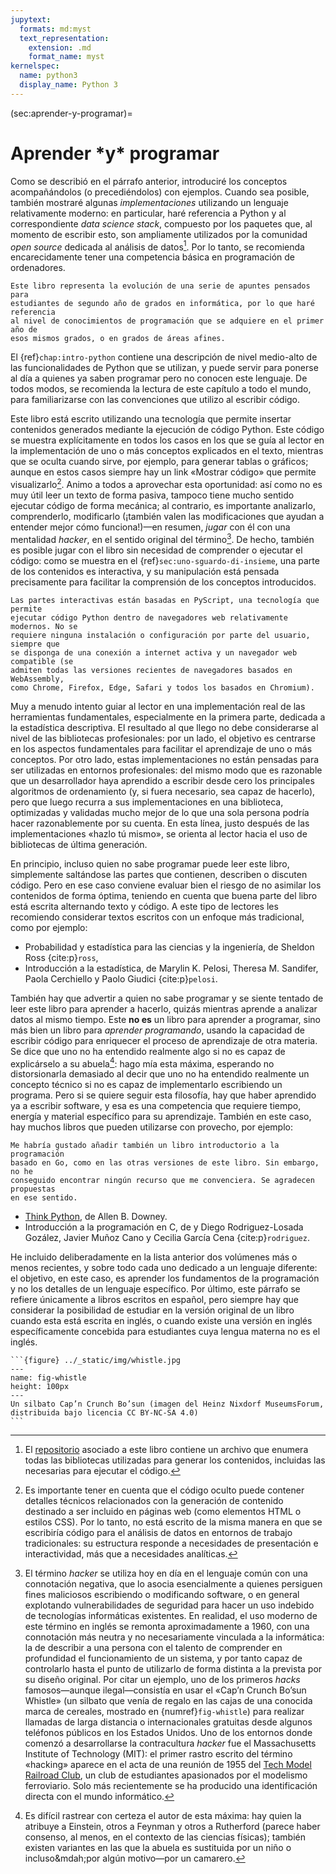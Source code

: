 ```yaml
---
jupytext:
  formats: md:myst
  text_representation:
    extension: .md
    format_name: myst
kernelspec:
  name: python3
  display_name: Python 3
---
```


(sec:aprender-y-programar)=
# Aprender <span class="ast">\*</span>y<span class="ast">\*</span> programar

Como se describió en el párrafo anterior, introduciré los conceptos
acompañándolos (o precediéndolos) con ejemplos. Cuando sea posible, también
mostraré algunas _implementaciones_ utilizando un lenguaje relativamente
moderno: en particular, haré referencia a Python y al correspondiente _data
science stack_, compuesto por los paquetes que, al momento de escribir esto,
son ampliamente utilizados por la comunidad _open source_ dedicada al análisis
de datos[^librerías]. Por lo tanto, se recomienda encarecidamente tener una
competencia básica en programación de ordenadores.
```{margin}
Este libro representa la evolución de una serie de apuntes pensados para
estudiantes de segundo año de grados en informática, por lo que haré referencia
al nivel de conocimientos de programación que se adquiere en el primer año de
esos mismos grados, o en grados de áreas afines.
```

El {ref}`chap:intro-python` contiene una descripción de nivel medio-alto de las
funcionalidades de Python que se utilizan, y puede servir para ponerse al día a
quienes ya saben programar pero no conocen este lenguaje. De todos modos, se
recomienda la lectura de este capítulo a todo el mundo, para familiarizarse con
las convenciones que utilizo al escribir código.

Este libro está escrito utilizando una tecnología que permite insertar
contenidos generados mediante la ejecución de código Python. Este código se
muestra explícitamente en todos los casos en los que se guía al lector en la
implementación de uno o más conceptos explicados en el texto, mientras que se
oculta cuando sirve, por ejemplo, para generar tablas o gráficos; aunque en
estos casos siempre hay un link «Mostrar código» que permite
visualizarlo[^hidden-code]. Animo a todos a aprovechar esta oportunidad: así
como no es muy útil leer un texto de forma pasiva, tampoco tiene mucho sentido
ejecutar código de forma mecánica; al contrario, es importante analizarlo,
comprenderlo, modificarlo (¡también valen las modificaciones que ayudan a
entender mejor cómo funciona!)&mdash;en resumen, _jugar_ con él con una
mentalidad _hacker_, en el sentido original del término[^hacker]. De hecho,
también es posible jugar con el libro sin necesidad de comprender o ejecutar el
código: como se muestra en el {ref}`sec:uno-sguardo-di-insieme`, una parte de
los contenidos es interactiva, y su manipulación está pensada precisamente para
facilitar la comprensión de los conceptos introducidos.
```{margin}
Las partes interactivas están basadas en PyScript, una tecnología que permite
ejecutar código Python dentro de navegadores web relativamente modernos. No se
requiere ninguna instalación o configuración por parte del usuario, siempre que
se disponga de una conexión a internet activa y un navegador web compatible (se
admiten todas las versiones recientes de navegadores basados en WebAssembly,
como Chrome, Firefox, Edge, Safari y todos los basados en Chromium).
```

Muy a menudo intento guiar al lector en una implementación real de las
herramientas fundamentales, especialmente en la primera parte, dedicada a la
estadística descriptiva. El resultado al que llego no debe considerarse al 
nivel de las bibliotecas profesionales: por un lado, el objetivo es centrarse
en los aspectos fundamentales para facilitar el aprendizaje de uno o más
conceptos. Por otro lado, estas implementaciones no están pensadas para ser
utilizadas en entornos profesionales: del mismo modo que es razonable que un
desarrollador haya aprendido a escribir desde cero los principales algoritmos
de ordenamiento (y, si fuera necesario, sea capaz de hacerlo), pero que luego
recurra a sus implementaciones en una biblioteca, optimizadas y validadas mucho
mejor de lo que una sola persona podría hacer razonablemente por su cuenta. En
esta línea, justo después de las implementaciones «hazlo tú mismo», se orienta
al lector hacia el uso de bibliotecas de última generación.

En principio, incluso quien no sabe programar puede leer este libro,
simplemente saltándose las partes que contienen, describen o discuten código.
Pero en ese caso conviene evaluar bien el riesgo de no asimilar los contenidos
de forma óptima, teniendo en cuenta que buena parte del libro está escrita
alternando texto y código. A este tipo de lectores les recomiendo considerar
textos escritos con un enfoque más tradicional, como por ejemplo:

- Probabilidad y estadística para las ciencias y la ingeniería, de Sheldon Ross
  {cite:p}`ross`,
- Introducción a la estadística, de Marylin K. Pelosi, Theresa M. Sandifer,
  Paola Cerchiello y Paolo Giudici {cite:p}`pelosi`.

También hay que advertir a quien no sabe programar y se siente tentado de leer
este libro para aprender a hacerlo, quizás mientras aprende a analizar datos al
mismo tiempo. Este __no es__ un libro para aprender a programar, sino más bien
un libro para _aprender programando_, usando la capacidad de escribir código
para enriquecer el proceso de aprendizaje de otra materia. Se dice que uno no
ha entendido realmente algo si no es capaz de explicárselo a su
abuela[^cite-granny]: hago mía esta máxima, esperando no distorsionarla
demasiado al decir que uno no ha entendido realmente un concepto técnico si no
es capaz de implementarlo escribiendo un programa. Pero si se quiere seguir
esta filosofía, hay que haber aprendido ya a escribir software, y esa es una
competencia que requiere tiempo, energía y material específico para su
aprendizaje. También en este caso, hay muchos libros que pueden utilizarse con
provecho, por ejemplo:

```{margin}
Me habría gustado añadir también un libro introductorio a la programación
basado en Go, como en las otras versiones de este libro. Sin embargo, no he
conseguido encontrar ningún recurso que me convenciera. Se agradecen propuestas
en ese sentido.
```
- [Think Python](https://github.com/espinoza/ThinkPython2-spanish), de Allen B.
  Downey.
- Introducción a la programación en C, de y Diego Rodriguez-Losada Gozález,
  Javier Muñoz Cano y Cecilia García Cena {cite:p}`rodriguez`.

He incluido deliberadamente en la lista anterior dos volúmenes más o menos
recientes, y sobre todo cada uno dedicado a un lenguaje diferente: el objetivo,
en este caso, es aprender los fundamentos de la programación y no los detalles
de un lenguaje específico. Por último, este párrafo se refiere únicamente a
libros escritos en español, pero siempre hay que considerar la posibilidad de
estudiar en la versión original de un libro cuando esta está escrita en inglés,
o cuando existe una versión en inglés específicamente concebida para
estudiantes cuya lengua materna no es el inglés.

````{margin}
```{figure} ../_static/img/whistle.jpg
---
name: fig-whistle
height: 100px
---
Un silbato Cap’n Crunch Bo’sun (imagen del Heinz Nixdorf MuseumsForum, distribuida bajo licencia CC BY-NC-SA 4.0)
```
````


[^librerías]: El [repositorio](https://github.com/dariomalchiodi/sds) asociado
a este libro contiene un archivo que enumera todas las bibliotecas utilizadas
para generar los contenidos, incluidas las necesarias para ejecutar el código.

[^hidden-code]: Es importante tener en cuenta que el código oculto puede
contener detalles técnicos relacionados con la generación de contenido
destinado a ser incluido en páginas web (como elementos HTML o estilos CSS).
Por lo tanto, no está escrito de la misma manera en que se escribiría código
para el análisis de datos en entornos de trabajo tradicionales: su estructura
responde a necesidades de presentación e interactividad, más que a necesidades
analíticas.

[^hacker]: El término _hacker_ se utiliza hoy en día en el lenguaje común con
una connotación negativa, que lo asocia esencialmente a quienes persiguen fines
maliciosos escribiendo o modificando software, o en general explotando
vulnerabilidades de seguridad para hacer un uso indebido de tecnologías
informáticas existentes. En realidad, el uso moderno de este término en inglés
se remonta aproximadamente a 1960, con una connotación más neutra y no
necesariamente vinculada a la informática: la de describir a una persona con el
talento de comprender en profundidad el funcionamiento de un sistema, y por
tanto capaz de controlarlo hasta el punto de utilizarlo de forma distinta a la
prevista por su diseño original. Por citar un ejemplo, uno de los primeros
_hacks_ famosos&mdash;aunque ilegal&mdash;consistía en usar el «Cap’n Crunch
Bo’sun Whistle» (un silbato que venía de regalo en las cajas de una conocida
marca de cereales, mostrado en {numref}`fig-whistle`) para realizar llamadas de
larga distancia o internacionales gratuitas desde algunos teléfonos públicos en
los Estados Unidos. Uno de los entornos donde comenzó a desarrollarse la
contracultura _hacker_ fue el Massachusetts Institute of Technology (MIT): el
primer rastro escrito del término «hacking» aparece en el acta de una reunión
de 1955 del [Tech Model Railroad Club](http://tmrc.mit.edu/), un club de
estudiantes apasionados por el modelismo ferroviario. Solo más recientemente se
ha producido una identificación directa con el mundo informático.

[^cite-granny]: Es difícil rastrear con certeza el autor de esta máxima: hay
quien la atribuye a Einstein, otros a Feynman y otros a Rutherford (parece
haber consenso, al menos, en el contexto de las ciencias físicas); también
existen variantes en las que la abuela es sustituida por un niño o
incluso&mdah;por algún motivo&mdash;por un camarero.

